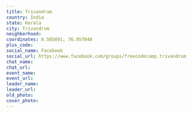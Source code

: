 ```yaml
---
title: Trivandrum
country: India
state: Kerala
city: Trivandrum
neighborhood: 
coordinates: 8.505891, 76.957048
plus_code:
social_name: Facebook
social_url: https://www.facebook.com/groups/freecodecamp.trivandrum
chat_name:
chat_url:
event_name:
event_url:
leader_name:
leader_url:
old_photo: 
cover_photo:
---
```

